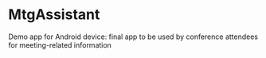 # MtgAssistant
Demo app for Android device: final app to be used by conference attendees for meeting-related information
